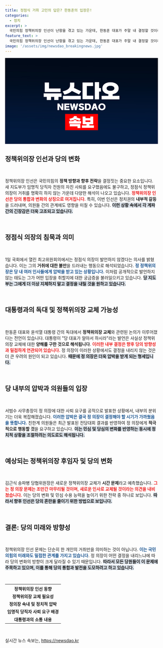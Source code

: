 ```yaml
---
title: 정점식 거취 고민의 답은? 한동훈의 입장은!
categories:
  - 정치
excerpt: >
  국민의힘 정책위의장 인선이 난항을 겪고 있는 가운데, 한동훈 대표가 주말 내 결정할 것이라는 관측이 나왔다. 친윤계와 친한계 간의 힘겨루기가 심화되는 상황에서 신임 지도부의 향후 방향이 주목받고 있다.
feature_text: >
  국민의힘 정책위의장 인선이 난항을 겪고 있는 가운데, 한동훈 대표가 주말 내 결정할 것이라는 관측이 나왔다. 친윤계와 친한계 간의 힘겨루기가 심화되는 상황에서 신임 지도부의 향후 방향이 주목받고 있다.
image: '/assets/img/newsdao_breakingnews.jpg'
---
```


<p><img src="/assets/img/newsdao_breakingnews.jpg" alt="cryptoinkorea 속보" /></p>

<h2 data-ke-size="size26">정책위의장 인선과 당의 변화</h2>

<p data-ke-size="size16">&nbsp;</p>

<p>정책위의장 인선은 국민의힘의 <strong>정책 방향과 향후 전략</strong>을 결정짓는 중요한 요소입니다. 새 지도부가 임명직 당직자 전원의 자진 사퇴를 요구했음에도 불구하고, 정점식 정책위의장이 거취를 명확히 하지 않는 가운데 다양한 해석이 나오고 있습니다. <b><span style="color: #ee2323;">정책위의장 인선은 당의 통합과 변화의 상징으로 여겨집니다.</span></b> 특히, 이번 인선은 정치권의 <strong>내부적 갈등</strong>을 드러내며, 의원들 간의 관계에도 영향을 미칠 수 있습니다. <b><span style="background-color: #21538527;">이런 상황 속에서 각 계파 간의 긴장감은 더욱 고조되고 있습니다.</span></b></p>

<p data-ke-size="size16">&nbsp;</p>

<h2 data-ke-size="size26">정점식 의장의 침묵과 의미</h2>

<p data-ke-size="size16">&nbsp;</p>

<p>1일 국회에서 열린 최고위원회의에서는 정점식 의장이 발언하지 않겠다는 의사를 밝혔습니다. 이는 그의 <strong>거취에 대한 불만</strong>을 드러내는 행동으로 해석되었습니다. <b><span style="color: #1a5490;">정 정책위의장은 당 내 여러 인사들에게 압박을 받고 있는 상황입니다.</span></b> 이처럼 공개적으로 발언하지 않는 태도는 그가 어떤 입장을 취할지에 대한 궁금증을 불러일으키고 있습니다. <b><span style="background-color: #21538527;">당 지도부는 그에게 더 이상 지체하지 말고 결정을 내릴 것을 원하고 있습니다.</span></b></p>

<p data-ke-size="size16">&nbsp;</p>

<h2 data-ke-size="size26">대통령과의 독대 및 정책위의장 교체 가능성</h2>

<p data-ke-size="size16">&nbsp;</p>

<p>한동훈 대표와 윤석열 대통령 간의 독대에서 <strong>정책위의장 교체</strong>와 관련된 논의가 이루어졌다는 전언이 있습니다. 대통령이 "당 대표가 알아서 하시라"라는 발언은 사실상 정책위의장 교체에 대한 <strong>양해를 구한 것으로 해석됩니다</strong>. <b><span style="color: #ee2323;">이러한 내부 결정은 향후 당의 방향성과 밀접하게 연관되어 있습니다.</span></b> 정 의장이 이러한 상황에서도 결정을 내리지 않는 것은 더 큰 우려의 원인이 되고 있습니다. <b><span style="background-color: #21538527;">때문에 정 의장은 더욱 압박을 받게 되는 형세입니다.</span></b></p>

<p data-ke-size="size16">&nbsp;</p>

<h2 data-ke-size="size26">당 내부의 압박과 의원들의 입장</h2>

<p data-ke-size="size16">&nbsp;</p>

<p>서범수 사무총장이 정 의장에 대한 사퇴 요구를 공적으로 발표한 상황에서, 내부의 분위기는 더욱 복잡해졌습니다. <b><span style="color: #1a5490;">이러한 압박은 결국 정 의장이 결정해야 할 시기가 가까웠음을 뜻합니다.</span></b> 친한계 의원들은 최근 발표된 전당대회 결과를 반영하여 정 의장에게 <strong>적극적으로 행동할 것</strong>을 요구하고 있습니다. <b><span style="background-color: #21538527;">이는 민심 및 당심의 변화를 반영하는 동시에 정치적 상황을 조절하려는 의도로도 해석됩니다.</span></b></p>

<p data-ke-size="size16">&nbsp;</p>

<h2 data-ke-size="size26">예상되는 정책위의장 후임자 및 당의 변화</h2>

<p data-ke-size="size16">&nbsp;</p>

<p>김근식 송파병 당협위원장은 새로운 정책위의장 교체가 <strong>시간 문제</strong>라고 예측했습니다. <b><span style="color: #ee2323;">그는 정 의장 문제는 조만간 마무리될 것이며, 새로운 인사로 교체될 것이라는 의견을 내비쳤습니다.</span></b> 이는 당의 변화 및 민심 수용 능력을 높이기 위한 전략 중 하나로 보입니다. <b><span style="background-color: #21538527;">따라서 향후 인선은 당의 혼란을 줄이기 위한 방법으로 보입니다.</span></b></p>

<p data-ke-size="size16">&nbsp;</p>

<h2 data-ke-size="size26">결론: 당의 미래와 방향성</h2>

<p data-ke-size="size16">&nbsp;</p>

<p>정책위의장 인선 문제는 단순히 한 개인의 거취만을 의미하는 것이 아닙니다. <b><span style="color: #1a5490;">이는 국민의힘의 미래와도 밀접한 관계를 가지고 있습니다</span></b>. 정 의장이 어떤 결정을 내리느냐에 따라 당의 변화의 방향이 크게 달라질 수 있기 때문입니다. <b><span style="background-color: #21538527;">따라서 모든 당원들이 이 문제에 주목하고 있으며, 이를 통해 당의 통합과 발전을 도모하려고 하고 있습니다.</span></b> </p>

<p data-ke-size="size16">&nbsp;</p>

<table style="width: 100%;">
    <tr>
        <th style="text-align: center; height: 17px;"><b>정책위의장 인선 동향</b></th>
    </tr>
    <tr>
        <td style="text-align: center; height: 17px;"><b>정책위의장 교체 필요성</b></td>
    </tr>
    <tr>
        <td style="text-align: center; height: 17px;"><b>정의장 속내 및 정치적 압박</b></td>
    </tr>
    <tr>
        <td style="text-align: center; height: 17px;"><b>임명직 당직자 사퇴 요구 배경</b></td>
    </tr>
    <tr>
        <td style="text-align: center; height: 17px;"><b>대통령과의 소통 내용</b></td>
    </tr>
</table>

<p data-ke-size="size16">&nbsp;</p>
실시간 뉴스 속보는, <a href="https://newsdao.kr" rel="dofollow">https://newsdao.kr</a>


